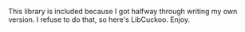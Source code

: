 This library is included because I got halfway through writing my own version. I refuse to do that, so here's LibCuckoo.
Enjoy. 